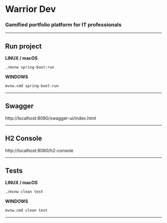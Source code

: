 # Warrior Dev
### Gamified portfolio platform for IT professionals

-----
## Run project
**LINUX / macOS**
```bash
./mvnw spring-boot:run
```
**WINDOWS**
```bash
mvnw.cmd spring-boot:run
```
-----
## Swagger

http://localhost:8080/swagger-ui/index.html

-----
## H2 Console
http://localhost:8080/h2-console

-----
## Tests

**LINUX / macOS**
```bash
./mvnw clean test
```
**WINDOWS**
```bash
mvnw.cmd clean test
```

-----